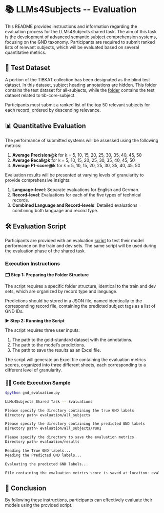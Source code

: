 # 📚 LLMs4Subjects -- Evaluation

This README provides instructions and information regarding the evaluation process for the LLMs4Subjects shared task. The aim of this task is the development of advanced semantic subject comprehension systems, focusing on the GND taxonomy. Participants are required to submit ranked lists of relevant subjects, which will be evaluated based on several quantitative metrics.

## 📂 Test Dataset

A portion of the TIBKAT collection has been designated as the blind test dataset. In this dataset, subject heading annotations are hidden. This [folder](../shared-task-datasets/TIBKAT/all-subjects/data/test) contains the test dataset for all-subjects, while the [folder](../shared-task-datasets/TIBKAT/tib-core-subjects/data/test) contains the test dataset related to tib-core-subject.

Participants must submit a ranked list of the top 50 relevant subjects for each record, ordered by descending relevance.

## 📊 Quantitative Evaluation

The performance of submitted systems will be assessed using the following metrics:

1. **Average Precision@k** for k = 5, 10, 15, 20, 25, 30, 35, 40, 45, 50
2. **Average Recall@k** for k = 5, 10, 15, 20, 25, 30, 35, 40, 45, 50
3. **Average F1-score@k** for k = 5, 10, 15, 20, 25, 30, 35, 40, 45, 50

Evaluation results will be presented at varying levels of granularity to provide comprehensive insights:

1. **Language-level**: Separate evaluations for English and German.
2. **Record-level**: Evaluations for each of the five types of technical records.
3. **Combined Language and Record-levels**: Detailed evaluations combining both language and record type.

## 🛠️ Evaluation Script

Participants are provided with an evaluation [script](llms4subjects-evaluation.py) to test their model performance on the train and dev sets. The same script will be used during the evaluation phase of the shared task.

### Execution Instructions

**🗂️ Step 1: Preparing the Folder Structure**

The script requires a specific folder structure, identical to the train and dev sets, which are organized by record type and language.

Predictions should be stored in a JSON file, named identically to the corresponding record file, containing the predicted subject tags as a list of GND IDs.

**▶️ Step 2: Running the Script**

The script requires three user inputs:

1. The path to the gold-standard dataset with the annotations.
2. The path to the model's predictions.
3. The path to save the results as an Excel file.

The script will generate an Excel file containing the evaluation metrics scores, organized into three different sheets, each corresponding to a different level of granularity.

### 🧑‍💻 Code Execution Sample

```bash
$python gnd_evaluation.py

LLMs4Subjects Shared Task -- Evaluations

Please specify the directory containing the true GND labels
Directory path> evaluation/all_subjects

Please specify the directory containing the predicted GND labels
Directory path> evaluation/all_subjects/run1

Please specify the directory to save the evaluation metrics
Directory path> evaluation/results

Reading the True GND labels...
Reading the Predicted GND labels...

Evaluating the predicted GND labels...

File containing the evaluation metrics score is saved at location: evaluation/results/evaluation_metrics.xlsx
```

## 🎯 Conclusion

By following these instructions, participants can effectively evaluate their models using the provided script.
